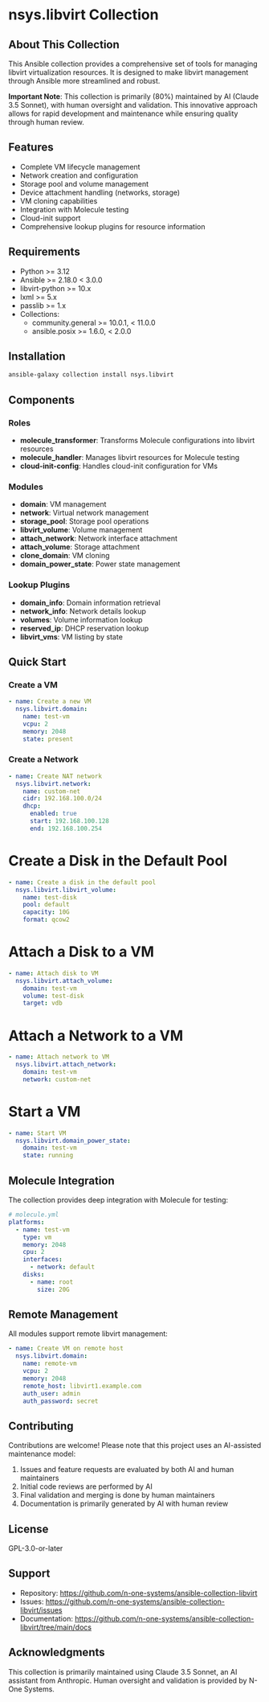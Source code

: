 # nsys.libvirt Collection

## About This Collection
This Ansible collection provides a comprehensive set of tools for managing libvirt virtualization resources. It is designed to make libvirt management through Ansible more streamlined and robust.

**Important Note**: This collection is primarily (80%) maintained by AI (Claude 3.5 Sonnet), with human oversight and validation. This innovative approach allows for rapid development and maintenance while ensuring quality through human review.

## Features
- Complete VM lifecycle management
- Network creation and configuration
- Storage pool and volume management
- Device attachment handling (networks, storage)
- VM cloning capabilities
- Integration with Molecule testing
- Cloud-init support
- Comprehensive lookup plugins for resource information

## Requirements
- Python >= 3.12
- Ansible >= 2.18.0 < 3.0.0
- libvirt-python >= 10.x
- lxml >= 5.x
- passlib >= 1.x
- Collections:
  - community.general >= 10.0.1, < 11.0.0
  - ansible.posix >= 1.6.0, < 2.0.0

## Installation
```bash
ansible-galaxy collection install nsys.libvirt
```

## Components

### Roles
- **molecule_transformer**: Transforms Molecule configurations into libvirt resources
- **molecule_handler**: Manages libvirt resources for Molecule testing
- **cloud-init-config**: Handles cloud-init configuration for VMs

### Modules
- **domain**: VM management
- **network**: Virtual network management
- **storage_pool**: Storage pool operations
- **libvirt_volume**: Volume management
- **attach_network**: Network interface attachment
- **attach_volume**: Storage attachment
- **clone_domain**: VM cloning
- **domain_power_state**: Power state management

### Lookup Plugins
- **domain_info**: Domain information retrieval
- **network_info**: Network details lookup
- **volumes**: Volume information lookup
- **reserved_ip**: DHCP reservation lookup
- **libvirt_vms**: VM listing by state

## Quick Start

### Create a VM
```yaml
- name: Create a new VM
  nsys.libvirt.domain:
    name: test-vm
    vcpu: 2
    memory: 2048
    state: present
```

### Create a Network
```yaml
- name: Create NAT network
  nsys.libvirt.network:
    name: custom-net
    cidr: 192.168.100.0/24
    dhcp:
      enabled: true
      start: 192.168.100.128
      end: 192.168.100.254
```

# Create a Disk in the Default Pool
```yaml
- name: Create a disk in the default pool
  nsys.libvirt.libvirt_volume:
    name: test-disk
    pool: default
    capacity: 10G
    format: qcow2
```
# Attach a Disk to a VM
```yaml
- name: Attach disk to VM
  nsys.libvirt.attach_volume:
    domain: test-vm
    volume: test-disk
    target: vdb
```
# Attach a Network to a VM
```yaml
- name: Attach network to VM
  nsys.libvirt.attach_network:
    domain: test-vm
    network: custom-net
```
# Start a VM
```yaml
- name: Start VM
  nsys.libvirt.domain_power_state:
    domain: test-vm
    state: running
```


## Molecule Integration
The collection provides deep integration with Molecule for testing:

```yaml
# molecule.yml
platforms:
  - name: test-vm
    type: vm
    memory: 2048
    cpu: 2
    interfaces:
      - network: default
    disks:
      - name: root
        size: 20G
```

## Remote Management
All modules support remote libvirt management:

```yaml
- name: Create VM on remote host
  nsys.libvirt.domain:
    name: remote-vm
    vcpu: 2
    memory: 2048
    remote_host: libvirt1.example.com
    auth_user: admin
    auth_password: secret
```

## Contributing
Contributions are welcome! Please note that this project uses an AI-assisted maintenance model:
1. Issues and feature requests are evaluated by both AI and human maintainers
2. Initial code reviews are performed by AI
3. Final validation and merging is done by human maintainers
4. Documentation is primarily generated by AI with human review

## License
GPL-3.0-or-later

## Support
- Repository: https://github.com/n-one-systems/ansible-collection-libvirt
- Issues: https://github.com/n-one-systems/ansible-collection-libvirt/issues
- Documentation: https://github.com/n-one-systems/ansible-collection-libvirt/tree/main/docs

## Acknowledgments
This collection is primarily maintained using Claude 3.5 Sonnet, an AI assistant from Anthropic. Human oversight and validation is provided by N-One Systems.
